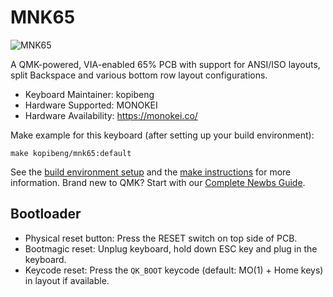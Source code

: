 # MNK65

![MNK65](https://i.imgur.com/YTrMDHjh.jpg)

A QMK-powered, VIA-enabled 65% PCB with support for ANSI/ISO layouts, split Backspace and various bottom row layout configurations.

* Keyboard Maintainer: kopibeng
* Hardware Supported: MONOKEI
* Hardware Availability: https://monokei.co/

Make example for this keyboard (after setting up your build environment):

    make kopibeng/mnk65:default

See the [build environment setup](https://docs.qmk.fm/#/getting_started_build_tools) and the [make instructions](https://docs.qmk.fm/#/getting_started_make_guide) for more information. Brand new to QMK? Start with our [Complete Newbs Guide](https://docs.qmk.fm/#/newbs).

## Bootloader

* Physical reset button: Press the RESET switch on top side of PCB.
* Bootmagic reset: Unplug keyboard, hold down ESC key and plug in the keyboard.
* Keycode reset: Press the `QK_BOOT` keycode (default: MO(1) + Home keys) in layout if available.
